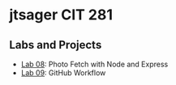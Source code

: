 # jtsager CIT 281

## Labs and Projects

- [Lab 08](https://github.com/jtsager/cit281-lab08): Photo Fetch with Node and Express
- [Lab 09](https://github.com/jtsager/release-based-workflow): GitHub Workflow
